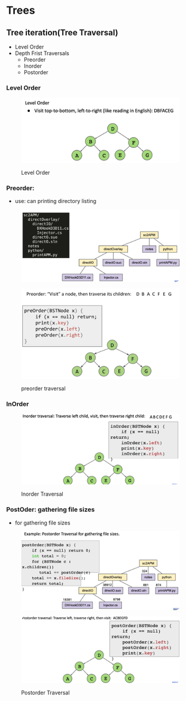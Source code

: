 # Trees

## Tree iteration(Tree Traversal)

* Level Order
* Depth Frist Traversals
  * Preorder
  * Inorder
  * Postorder

### Level Order

<figure><img src="../.gitbook/assets/image (11).png" alt=""><figcaption><p>Level Order</p></figcaption></figure>

### Preorder:&#x20;

* use: can printing directory listing

<figure><img src="../.gitbook/assets/image (2) (4).png" alt=""><figcaption></figcaption></figure>

<figure><img src="../.gitbook/assets/image (3).png" alt=""><figcaption><p>preorder traversal</p></figcaption></figure>



### InOrder

&#x20;

<figure><img src="../.gitbook/assets/image (9).png" alt=""><figcaption><p>Inorder Traversal</p></figcaption></figure>



### PostOder: gathering file sizes

* for gathering file sizes

<figure><img src="../.gitbook/assets/image (2) (5).png" alt=""><figcaption></figcaption></figure>

<figure><img src="../.gitbook/assets/image (8).png" alt=""><figcaption><p>Postorder Traversal</p></figcaption></figure>









